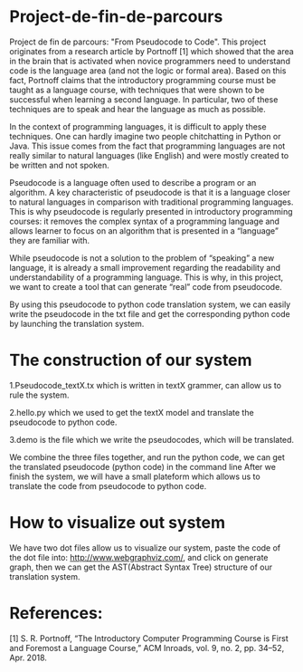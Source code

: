 # Project-de-fin-de-parcours
Project de fin de parcours:  "From Pseudocode to Code".
This project originates from a research article by Portnoff [1] which showed that the area in the brain that is activated when novice programmers need to understand code is the language area (and not the logic or formal area). Based on this fact, Portnoff claims that the introductory programming course must be taught as a language course, with techniques that were shown to be successful when learning a second language. In particular, two of these techniques are to speak and hear the language as much as possible.

In the context of programming languages, it is difficult to apply these techniques. One can hardly imagine two people chitchatting in Python or Java. This issue comes from the fact that programming languages are not really similar to natural languages (like English) and were mostly created to be written and not spoken.

Pseudocode is a language often used to describe a program or an algorithm. A key characteristic of pseudocode is that it is a language closer to natural languages in comparison with traditional programming languages. This is why pseudocode is regularly presented in introductory programming courses: it removes the complex syntax of a programming language and allows learner to focus on an algorithm that is presented in a “language” they are familiar with.

While pseudocode is not a solution to the problem of “speaking” a new language, it is already a small improvement regarding the readability and understandability of a programming language. This is why, in this project, we want to create a tool that can generate “real” code from pseudocode.

By using this pseudocode to python code translation system, we can easily write the pseudocode in the txt file and get the corresponding python code by launching the translation system.

# The construction of our system
1.Pseudocode_textX.tx which is written in textX grammer, can allow us to rule the system.

2.hello.py which we used to get the textX model and translate the pseudocode to python code.

3.demo is the file which we write the pseudocodes, which will be translated.

We combine the three files together, and run the python code, we can get the translated pseudocode (python code) in the command line
After we finish the system, we will have a small plateform which allows us to translate the code from pseudocode to python code.

# How to visualize out system
We have two dot files allow us to visualize our system, paste the code of the dot file into: http://www.webgraphviz.com/, and click on generate graph, then we can get the AST(Abstract Syntax Tree) structure of our translation system.




# References:
[1] S. R. Portnoff, “The Introductory Computer Programming Course is First and Foremost a
Language Course,” ACM Inroads, vol. 9, no. 2, pp. 34–52, Apr. 2018.
